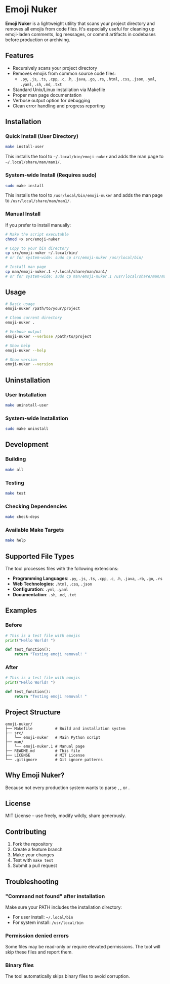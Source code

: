 # Emoji Nuker

**Emoji Nuker** is a lightweight utility that scans your project directory and removes all emojis from code files. It's especially useful for cleaning up emoji-laden comments, log messages, or commit artifacts in codebases before production or archiving.

## Features

- Recursively scans your project directory
- Removes emojis from common source code files:
  - `.py`, `.js`, `.ts`, `.cpp`, `.c`, `.h`, `.java`, `.go`, `.rs`, `.html`, `.css`, `.json`, `.yml`, `.yaml`, `.sh`, `.md`, `.txt`
- Standard Unix/Linux installation via Makefile
- Proper man page documentation
- Verbose output option for debugging
- Clean error handling and progress reporting

## Installation

### Quick Install (User Directory)
```bash
make install-user
```

This installs the tool to `~/.local/bin/emoji-nuker` and adds the man page to `~/.local/share/man/man1/`.

### System-wide Install (Requires sudo)
```bash
sudo make install
```

This installs the tool to `/usr/local/bin/emoji-nuker` and adds the man page to `/usr/local/share/man/man1/`.

### Manual Install
If you prefer to install manually:

```bash
# Make the script executable
chmod +x src/emoji-nuker

# Copy to your bin directory
cp src/emoji-nuker ~/.local/bin/
# or for system-wide: sudo cp src/emoji-nuker /usr/local/bin/

# Install man page
cp man/emoji-nuker.1 ~/.local/share/man/man1/
# or for system-wide: sudo cp man/emoji-nuker.1 /usr/local/share/man/man1/
```

## Usage

```bash
# Basic usage
emoji-nuker /path/to/your/project

# Clean current directory
emoji-nuker .

# Verbose output
emoji-nuker --verbose /path/to/project

# Show help
emoji-nuker --help

# Show version
emoji-nuker --version
```

## Uninstallation

### User Installation
```bash
make uninstall-user
```

### System-wide Installation
```bash
sudo make uninstall
```

## Development

### Building
```bash
make all
```

### Testing
```bash
make test
```

### Checking Dependencies
```bash
make check-deps
```

### Available Make Targets
```bash
make help
```

## Supported File Types

The tool processes files with the following extensions:
- **Programming Languages**: `.py`, `.js`, `.ts`, `.cpp`, `.c`, `.h`, `.java`, `.rb`, `.go`, `.rs`
- **Web Technologies**: `.html`, `.css`, `.json`
- **Configuration**: `.yml`, `.yaml`
- **Documentation**: `.sh`, `.md`, `.txt`

## Examples

### Before
```python
# This is a test file with emojis 
print("Hello World! ")

def test_function():
    return "Testing emoji removal! "
```

### After
```python
# This is a test file with emojis 
print("Hello World! ")

def test_function():
    return "Testing emoji removal! "
```

## Project Structure

```
emoji-nuker/
├── Makefile          # Build and installation system
├── src/
│   └── emoji-nuker   # Main Python script
├── man/
│   └── emoji-nuker.1 # Manual page
├── README.md         # This file
├── LICENSE           # MIT License
└── .gitignore        # Git ignore patterns
```

## Why Emoji Nuker?

Because not every production system wants to parse , , or .

## License

MIT License – use freely, modify wildly, share generously.

## Contributing

1. Fork the repository
2. Create a feature branch
3. Make your changes
4. Test with `make test`
5. Submit a pull request

## Troubleshooting

### "Command not found" after installation
Make sure your PATH includes the installation directory:
- For user install: `~/.local/bin`
- For system install: `/usr/local/bin`

### Permission denied errors
Some files may be read-only or require elevated permissions. The tool will skip these files and report them.

### Binary files
The tool automatically skips binary files to avoid corruption.
